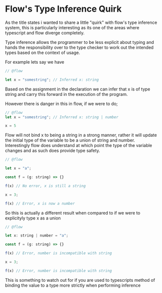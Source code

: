 # Flow's Type Inference Quirk

As the title states i wanted to share a little "quirk" with flow's type inference system, this is particularly interesting as its one of the areas where typescript and flow diverge completely.

Type inference allows the programmer to be less explicit about typing and hands the responsibility over to the type checker to work out the intended types based on the context of usage.

For example lets say we have

```jsx
// @flow

let x = "somestring"; // Inferred x: string
```

Based on the assignment in the declaration we can infer that x is of type string and carry this forward in the execution of the program. 

However there is danger in this in flow, if we were to do;

```jsx
// @flow
let x = "somestring"; // Inferred x: string | number

x = 5
```

Flow will not bind x to being a string in a strong manner, rather it will update the initial type of the variable to be a union of string and number. Interestingly flow does understand at which point the type of the variable changes and as such does provide type safety.

```jsx
// @flow

let x = "a";

const f = (g: string) => {}

f(x) // No error, x is still a string

x = 3;

f(x) // Error, x is now a number
```

So this is actually a different result when compared to if we were to explicityly type x as a union

```jsx
// @flow

let x: string | number = "a";

const f = (g: string) => {}

f(x) // Error, number is incompatible with string

x = 3;

f(x) // Error, number is incompatible with string
```

This is something to watch out for if you are used to typescripts method of binding the value to a type more strictly when performing inference